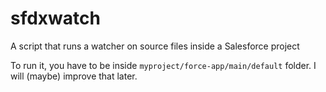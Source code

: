 # sfdxwatch
A script that runs a watcher on source files inside a Salesforce project

To run it, you have to be inside `myproject/force-app/main/default` folder. I will (maybe) improve that later.
